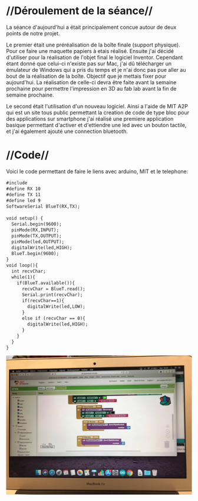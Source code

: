 # //Déroulement de la séance//

La séance d'aujourd'hui a était principalement concue autour de deux points de notre projet. 

Le premier était une préréalisation de la boîte finale (support physique).
  Pour ce faire une maquette papiers à etais réalisé. Ensuite j'ai décidé d'utiliser pour la réalisation de l'objet final le logiciel Inventor.
  Cependant étant donné que celui-ci n'existe pas sur Mac, j'ai dû télécharger un émulateur de Windows qui a pris du temps et je n'ai donc pas pue aller au bout de la réalisation de la boîte. 
  Objectif que je mettais fixer pour aujourd'hui. La réalisation de celle-ci devra être faite avant la semaine prochaine pour 
  permettre l'impression en 3D au fab lab avant la fin de semaine prochaine.
  
Le second était l'utilisation d'un nouveau logiciel.
  Ainsi a l'aide de MIT A2P qui est un site tous public permettant la creation de code de type bloc pour des applications sur smartphone
  j'ai réalisé une premiere application basique permettant d'activer et d'ettiendre une led avec un bouton tactile, et j'ai également ajouté 
  une connection bluetooth.
  
 # //Code//
 Voici le code permettant de faire le liens avec arduino, MIT et le telephone:
 
 
 <pre><code>#include <SoftwareSerial.h>
#define RX 10
#define TX 11
#define led 9
SoftwareSerial BlueT(RX,TX);

void setup() {
  Serial.begin(9600);
  pinMode(RX,INPUT);
  pinMode(TX,OUTPUT);
  pinMode(led,OUTPUT);
  digitalWrite(led,HIGH);
  BlueT.begin(9600);
}
void loop(){
  int recvChar;
  while(1){
    if(BlueT.available()){
      recvChar = BlueT.read();
      Serial.print(recvChar);
      if(recvChar==1){
        digitalWrite(led,LOW);
      }
      else if (recvChar == 0){
        digitalWrite(led,HIGH);
      }
    }
  }
}
</code></pre>
![image](https://raw.githubusercontent.com/ProjetOttoBox/Projet-Arduino/master/Ressources/code.jpg)
